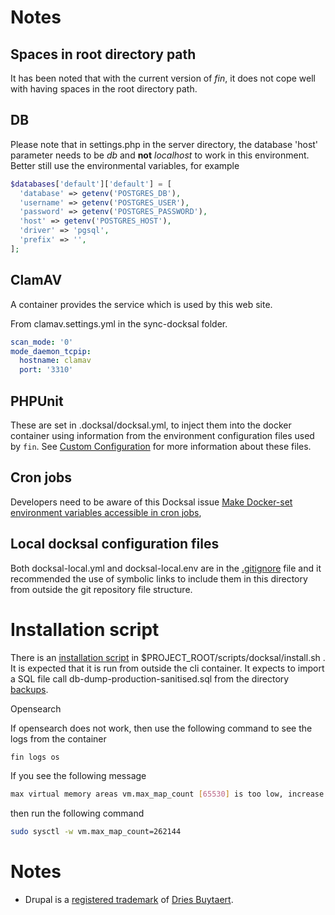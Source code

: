# Notes

## Spaces in root directory path
It has been noted that with the current version of *fin*, it does not cope well
with having spaces in the root directory path.

## DB
Please note that in settings.php in the server directory, the database 'host'
parameter needs to be *db* and **not** *localhost* to work in this
environment. Better still use the environmental variables, for example
```php
$databases['default']['default'] = [
  'database' => getenv('POSTGRES_DB'),
  'username' => getenv('POSTGRES_USER'),
  'password' => getenv('POSTGRES_PASSWORD'),
  'host' => getenv('POSTGRES_HOST'),
  'driver' => 'pgsql',
  'prefix' => '',
];
```

## ClamAV
A container provides the service which is used by this web site.

From clamav.settings.yml in the sync-docksal folder.

```yaml
scan_mode: '0'
mode_daemon_tcpip:
  hostname: clamav
  port: '3310'
```

## PHPUnit
These are set in .docksal/docksal.yml, to inject them into the docker container
using information from the environment configuration files used by ```fin```.
See [Custom Configuration](https://docs.docksal.io/stack/custom-configuration/)
for more information about these files.

## Cron jobs
Developers need to be aware of this Docksal issue [Make Docker-set environment variables accessible in cron jobs](https://github.com/docksal/service-cli/issues/188),

## Local docksal configuration files
Both docksal-local.yml and docksal-local.env are in the [.gitignore](.gitignore)
file and it recommended the use of symbolic links to include them in this
directory from outside the git repository file structure.

# Installation script
There is an [installation script](../scripts/docksal/install.sh) in $PROJECT_ROOT/scripts/docksal/install.sh .
It is expected that it is run from outside the cli container.
It expects to import a SQL file call db-dump-production-sanitised.sql from the
directory [backups](../backups).

Opensearch

If opensearch does not work, then use the following command to see the logs from the container

```bash
fin logs os
```

If you see the following message

```bash
max virtual memory areas vm.max_map_count [65530] is too low, increase to at least [262144]
```

then run the following command

```bash
sudo sysctl -w vm.max_map_count=262144
```

# Notes

- Drupal is a [registered trademark](https://drupal.com/trademark) of [Dries
  Buytaert](https://dri.es/).
